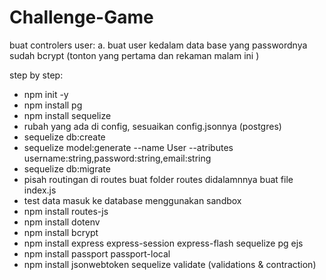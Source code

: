 # Challenge-Game
buat controlers user: 
a. buat user kedalam data base yang passwordnya sudah bcrypt (tonton yang pertama dan rekaman malam ini )



step by step:
- npm init -y
- npm install pg
- npm install sequelize
- rubah yang ada di config, sesuaikan config.jsonnya (postgres)
- sequelize db:create
- sequelize model:generate --name User --atributes username:string,password:string,email:string
- sequelize db:migrate
- pisah routingan di routes buat folder routes didalamnnya buat file index.js
- test data masuk ke database menggunakan sandbox 
- npm install routes-js
- npm install dotenv
- npm install bcrypt
- npm install express express-session express-flash sequelize pg ejs
- npm install passport passport-local
- npm install jsonwebtoken
sequelize validate (validations & contraction)


